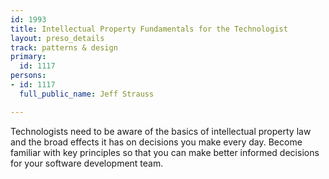 ```yaml
---
id: 1993
title: Intellectual Property Fundamentals for the Technologist
layout: preso_details
track: patterns & design
primary:
  id: 1117
persons:
- id: 1117
  full_public_name: Jeff Strauss

---
```

Technologists need to be aware of the basics of intellectual property law and the broad effects it has on decisions you make every day. Become familiar with key principles so that you can make better informed decisions for your software development team.